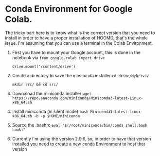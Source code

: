 # Conda Environment for Google Colab.


The tricky part here is to know what is the correct version that you need to install
in order to have a proper installation of HOOMD, that's the whole issue.
I'm assuming that you can use a terminal in the Colab Environment.
1. First you have to mount your Google account, this is done in the notebook via
    `from google.colab import drive`

    `drive.mount('/content/drive')`

2. Create a directory to save the miniconda installer
    `cd drive/MyDrive/`

    `mkdir src/ && cd src/`

3. Downaload the miniconda installer 
    `wget https://repo.anaconda.com/miniconda/Miniconda3-latest-Linux-x86_64.sh`

4. Install miniconda (in silent mode)
    `bash Miniconda3-latest-Linux-x86_64.sh -b -p $HOME/miniconda`

5. Source the .bashrc
    `eval "$(/root/miniconda/bin/conda shell.bash hook)"`

6. Currently I'm using the version 2.9.6, so, in order to have that version installed you need
to create a new conda Environment to host that version
